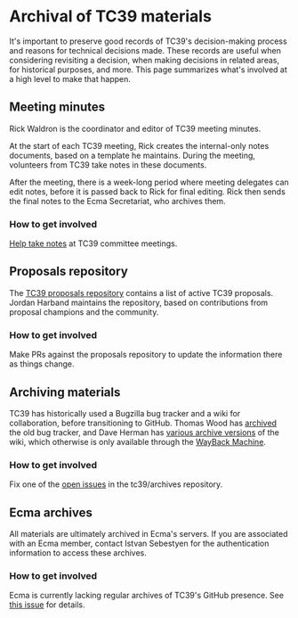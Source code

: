 # Archival of TC39 materials

It's important to preserve good records of TC39's decision-making process and reasons for technical decisions made. These records are useful when considering revisiting a decision, when making decisions in related areas, for historical purposes, and more. This page summarizes what's involved at a high level to make that happen.

## Meeting minutes

Rick Waldron is the coordinator and editor of TC39 meeting minutes.

At the start of each TC39 meeting, Rick creates the internal-only notes documents, based on a template he maintains. During the meeting, volunteers from TC39 take notes in these documents.

After the meeting, there is a week-long period where meeting delegates can edit notes, before it is passed back to Rick for final editing. Rick then sends the final notes to the Ecma Secretariat, who archives them.

### How to get involved

[Help take notes](https://github.com/tc39/how-we-work/blob/master/how-to-take-notes.md) at TC39 committee meetings.

## Proposals repository

The [TC39 proposals repository](https://github.com/tc39/proposals) contains a list of active TC39 proposals. Jordan Harband maintains the repository, based on contributions from proposal champions and the community.

### How to get involved

Make PRs against the proposals repository to update the information there as things change.

## Archiving materials

TC39 has historically used a Bugzilla bug tracker and a wiki for collaboration, before transitioning to GitHub. Thomas Wood has [archived](https://tc39.es/archives/bugzilla/) the old bug tracker, and Dave Herman has [various archive versions](https://github.com/tc39/archives/issues/1) of the wiki, which otherwise is only available through the [WayBack Machine](https://web.archive.org/web/20100701214135/http://wiki.ecmascript.org:80/doku.php?id=harmony:harmony).

### How to get involved

Fix one of the [open issues](https://github.com/tc39/archives/issues?q=is%3Aopen+is%3Aissue) in the tc39/archives repository.

## Ecma archives

All materials are ultimately archived in Ecma's servers. If you are associated with an Ecma member, contact Istvan Sebestyen for the authentication information to access these archives.

### How to get involved

Ecma is currently lacking regular archives of TC39's GitHub presence. See [this issue](https://github.com/tc39/archives/issues/4) for details.
